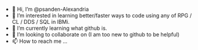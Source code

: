 - 👋 Hi, I’m @psanden-Alexandria
- 👀 I’m interested in learning better/faster ways to code using any of RPG / CL / DDS / SQL in IBMi.
- 🌱 I’m currently learning what github is.
- 💞️ I’m looking to collaborate on (I am too new to github to be helpful)
- 📫 How to reach me ...

<!---
psanden-Alexandria/psanden-Alexandria is a ✨ special ✨ repository because its `README.md` (this file) appears on your GitHub profile.
You can click the Preview link to take a look at your changes.
--->
